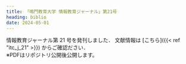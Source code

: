 ```yaml
---
title: 「鳴門教育大学 情報教育ジャーナル」第21号
heading: biblio
date: 2024-05-01
---
```


情報教育ジャーナル第 21 号を発刊しました．
文献情報は [こちら]({{< ref "itc_j_21" >}}) からご確認ださい．  
※PDFはリポジトリ公開後公開します。